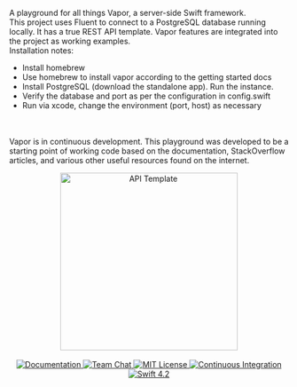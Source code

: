<p>
A playground for all things Vapor, a server-side Swift framework.
<br>
This project uses Fluent to connect to a PostgreSQL database running locally. It has a true
REST API template. Vapor features are integrated into the project as working examples.
<br>
Installation notes:
<ul>
<li>Install homebrew</li>
<li>Use homebrew to install vapor according to the getting started docs</li>
<li>Install PostgreSQL (download the standalone app). Run the instance.</li>
<li>Verify the database and port as per the configuration in config.swift</li>
<li>Run via xcode, change the environment (port, host) as necessary</li>
</ul>
<br><br>
Vapor is in continuous development. This playground was developed to be a starting point of
working code based on the documentation, StackOverflow articles, and various other useful
resources found on the internet.
</p>

<p align="center">
    <img src="https://user-images.githubusercontent.com/1342803/36623515-7293b4ec-18d3-11e8-85ab-4e2f8fb38fbd.png" width="320" alt="API Template">
    <br>
    <br>
    <a href="http://docs.vapor.codes/3.0/">
        <img src="http://img.shields.io/badge/read_the-docs-2196f3.svg" alt="Documentation">
    </a>
    <a href="https://discord.gg/vapor">
        <img src="https://img.shields.io/discord/431917998102675485.svg" alt="Team Chat">
    </a>
    <a href="LICENSE">
        <img src="http://img.shields.io/badge/license-MIT-brightgreen.svg" alt="MIT License">
    </a>
    <a href="https://circleci.com/gh/vapor/api-template">
        <img src="https://circleci.com/gh/vapor/api-template.svg?style=shield" alt="Continuous Integration">
    </a>
    <a href="https://swift.org">
        <img src="http://img.shields.io/badge/swift-4.2-brightgreen.svg" alt="Swift 4.2">
    </a>
</p>
